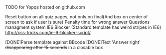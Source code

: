 TODO for Yopqs hosted on github.com

Reset button on all quiz pages, not only on final(And box on center of screen to ask if user is sure)
Penalty time for wrong answer
Questions managment system
IE6 Blocker (Standard template has weird stripes in IE6) http://css-tricks.com/ie-6-blocker-script/

[DONE]Parse template against BBcode
[DONE]Text 'Answer right' <del>disappearing after 15 seconds</del> in a closable box
